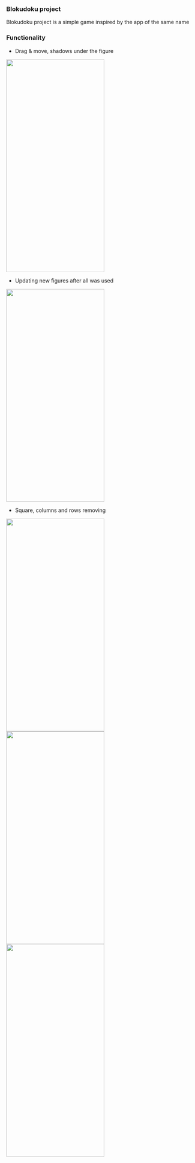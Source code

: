 ### Blokudoku project

Blokudoku project is a simple game inspired by the app of the same name

### Functionality

- Drag & move, shadows under the figure
<img src="https://s10.gifyu.com/images/download-1d1f331dc5a406e09.gif" width="261" height="565"/>

- Updating new figures after all was used
<img src="https://s10.gifyu.com/images/downloadc21369d4a2982ad6.gif" width="261" height="565"/>

- Square, columns and rows removing 

<img src="https://s10.gifyu.com/images/download-2ede094bea5fdce25.gif" width="261" height="565"/> <img src="https://s10.gifyu.com/images/download-3a3e48de96dd0c9c9.gif" width="261" height="565"/> <img src="https://s10.gifyu.com/images/download-482d984d773e283e2.gif" width="261" height="565"/>
